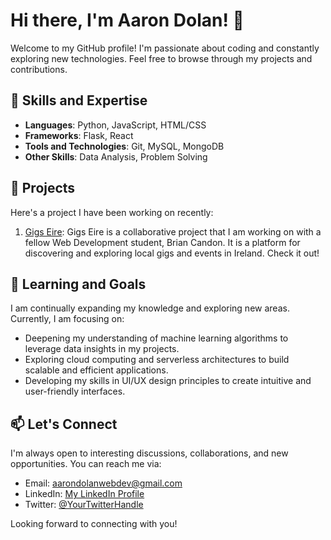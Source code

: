 # Hi there, I'm Aaron Dolan! 👋

Welcome to my GitHub profile! I'm passionate about coding and constantly exploring new technologies. Feel free to browse through my projects and contributions.

## 🚀 Skills and Expertise

- **Languages**: Python, JavaScript, HTML/CSS
- **Frameworks**: Flask, React
- **Tools and Technologies**: Git, MySQL, MongoDB
- **Other Skills**: Data Analysis, Problem Solving

## 💼 Projects

Here's a project I have been working on recently:

1. [Gigs Eire](https://aaron-dolan.github.io/Gigs-Eire/index.html): Gigs Eire is a collaborative project that I am working on with a fellow Web Development student, Brian Candon. It is a platform for discovering and exploring local gigs and events in Ireland. Check it out!

## 🌱 Learning and Goals

I am continually expanding my knowledge and exploring new areas. Currently, I am focusing on:

- Deepening my understanding of machine learning algorithms to leverage data insights in my projects.
- Exploring cloud computing and serverless architectures to build scalable and efficient applications.
- Developing my skills in UI/UX design principles to create intuitive and user-friendly interfaces.

## 📫 Let's Connect

I'm always open to interesting discussions, collaborations, and new opportunities. You can reach me via:

- Email: [aarondolanwebdev@gmail.com](mailto:aarondolanwebdev@gmail.com)
- LinkedIn: [My LinkedIn Profile](https://www.linkedin.com/in/aaron-dolan-463562237/)
- Twitter: [@YourTwitterHandle](https://twitter.com/AaronDolanMusic)

Looking forward to connecting with you!
